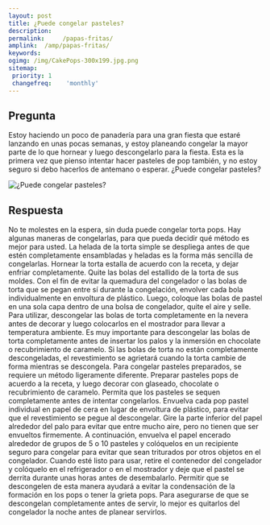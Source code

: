```yaml
---
layout: post
title: ¿Puede congelar pasteles?  
description: 
permalink:     /papas-fritas/
amplink:  /amp/papas-fritas/
keywords: 
ogimg: /img/CakePops-300x199.jpg.png
sitemap:
 priority: 1
 changefreq:    'monthly'
---
```




## Pregunta

Estoy haciendo un poco de panadería para una gran fiesta que estaré lanzando en unas pocas semanas, y estoy planeando congelar la mayor parte de lo que hornear y luego descongelarlo para la fiesta. Esta es la primera vez que pienso intentar hacer pasteles de pop también, y no estoy seguro si debo hacerlos de antemano o esperar. ¿Puede congelar pasteles?


![¿Puede congelar pasteles?](https://sepuedecongelar.com/img/CakePops-300x199.jpg "¿Puede congelar pasteles?" )


## Respuesta

No te molestes en la espera, sin duda puede congelar torta pops. Hay algunas maneras de congelarlas, para que pueda decidir qué método es mejor para usted. La helada de la torta simple se despliega antes de que estén completamente ensambladas y heladas es la forma más sencilla de congelarlas. Hornear la torta estalla de acuerdo con la receta, y dejar enfriar completamente. Quite las bolas del estallido de la torta de sus moldes. Con el fin de evitar la quemadura del congelador o las bolas de torta que se pegan entre sí durante la congelación, envolver cada bola individualmente en envoltura de plástico. Luego, coloque las bolas de pastel en una sola capa dentro de una bolsa de congelador, quite el aire y selle.
Para utilizar, descongelar las bolas de torta completamente en la nevera antes de decorar y luego colocarlos en el mostrador para llevar a temperatura ambiente. Es muy importante para descongelar las bolas de torta completamente antes de insertar los palos y la inmersión en chocolate o recubrimiento de caramelo. Si las bolas de torta no están completamente descongeladas, el revestimiento se agrietará cuando la torta cambie de forma mientras se descongela.
Para congelar pasteles preparados, se requiere un método ligeramente diferente. Preparar pasteles pops de acuerdo a la receta, y luego decorar con glaseado, chocolate o recubrimiento de caramelo. Permita que los pasteles se sequen completamente antes de intentar congelarlos. Envuelva cada pop pastel individual en papel de cera en lugar de envoltura de plástico, para evitar que el revestimiento se pegue al descongelar. Gire la parte inferior del papel alrededor del palo para evitar que entre mucho aire, pero no tienen que ser envueltos firmemente.
A continuación, envuelva el papel encerado alrededor de grupos de 5 o 10 pasteles y colóquelos en un recipiente seguro para congelar para evitar que sean triturados por otros objetos en el congelador. Cuando esté listo para usar, retire el contenedor del congelador y colóquelo en el refrigerador o en el mostrador y deje que el pastel se derrita durante unas horas antes de desembalarlo. Permitir que se descongelen de esta manera ayudará a evitar la condensación de la formación en los pops o tener la grieta pops. Para asegurarse de que se descongelan completamente antes de servir, lo mejor es quitarlos del congelador la noche antes de planear servirlos.